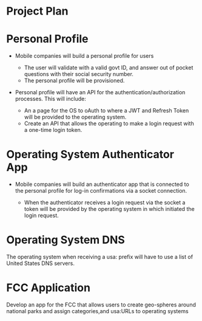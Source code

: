 # Project Plan

# Personal Profile

- Mobile companies will build a personal profile for users

  - The user will validate with a valid govt ID, and answer out of pocket questions with their social security number.
  - The personal profile will be provisioned.

- Personal profile will have an API for the authentication/authorization processes. This will include:

  - An a page for the OS to oAuth to where a JWT and Refresh Token will be provided to the operating system.
  - Create an API that allows the operating to make a login request with a one-time login token.

# Operating System Authenticator App

- Mobile companies will build an authenticator app that is connected to the personal profile for log-in confirmations via a socket connection.

  - When the authenticator receives a login request via the socket a token will be provided by the operating system in which initiated the login request.

# Operating System DNS

The operating system when receiving a usa: prefix will have to use a list of United States DNS servers.

# FCC Application

Develop an app for the FCC that allows users to create geo-spheres around national parks and assign categories,and usa:URLs to operating systems
